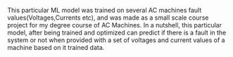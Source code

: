 This particular ML model was trained on several AC machines fault values(Voltages,Currents etc), and was made as a small scale course project for my degree course of AC Machines.
In a nutshell, this particular model, after being trained and optimized can predict if there is a fault in the system or not when provided with a set of voltages and current values of a machine based on it trained data.

